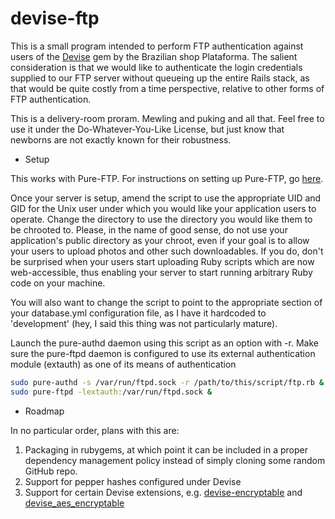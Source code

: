 # devise-ftp

This is a small program intended to perform FTP authentication against users of the [Devise](https://github.com/plataformatec/devise) gem by the Brazilian shop Plataforma. The salient consideration is that we would like to authenticate the login credentials supplied to our FTP server without queueing up the entire Rails stack, as that would be quite costly from a time perspective, relative to other forms of FTP authentication.

This is a delivery-room proram. Mewling and puking and all that. Feel free to use it under the Do-Whatever-You-Like License, but just know that newborns are not exactly known for their robustness.


* Setup

This works with Pure-FTP. For instructions on setting up Pure-FTP, go [here](http://www.pureftp.org/project/pure-ftp/doc).

Once your server is setup, amend the script to use the appropriate UID and GID for the Unix user under which you would like your application users to operate. Change the directory to use the directory you would like them to be chrooted to. Please, in the name of good sense, do not use your application's public directory as your chroot, even if your goal is to allow your users to upload photos and other such downloadables. If you do, don't be surprised when your users start uploading Ruby scripts which are now web-accessible, thus enabling your server to start running arbitrary Ruby code on your machine.

You will also want to change the script to point to the appropriate section of your database.yml configuration file, as I have it hardcoded to 'development' (hey, I said this thing was not particularly mature).

Launch the pure-authd daemon using this script as an option with -r. Make sure the pure-ftpd daemon is configured to use its external authentication module (extauth) as one of its means of authentication

```bash
sudo pure-authd -s /var/run/ftpd.sock -r /path/to/this/script/ftp.rb &
sudo pure-ftpd -lextauth:/var/run/ftpd.sock &
```


* Roadmap

In no particular order, plans with this are:

1. Packaging in rubygems, at which point it can be included in a proper dependency management policy instead of simply cloning some random GitHub repo.
2. Support for pepper hashes configured under Devise
3. Support for certain Devise extensions, e.g. [devise-encryptable](https://github.com/plataformatec/devise-encryptable) and [devise_aes_encryptable](https://github.com/chicks/devise_aes_encryptable)
